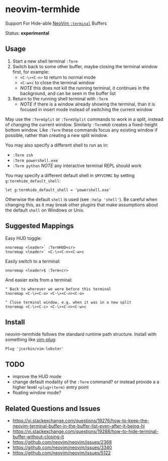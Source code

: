 # neovim-termhide

Support For Hide-able [NeoVim `:terminal`][nvim_terminal_emulator] Buffers

Status: **experimental**

## Usage

1. Start a new shell terminal `:Term`
2. Switch back to some other buffer, maybe closing the terminal window first, for example:
   - `<C-\><C-n>` to return to normal mode
   - `<C-w>c` to close the terminal window
   - *NOTE* this does not kill the running terminal, it continues in the
     background, and can be seen in the buffer list
3. Return to the running shell terminal with `:Term`
   - *NOTE* if there is a window already showing the terminal, than it is
     focused in insert mode instead of switching the current window

May use the `:TermSplit` or `:TermVSplit` commands to work in a split, instead
of changing the current window. Similarly `:TermHUD` creates a fixed-height
bottom window. Like `:Term` these commands focus any existing window if
possible, rather than creating a new split window.

You may also specify a different shell to run as in:
- `:Term zsh`
- `:Term powershell.exe`
- `:Term python` *NOTE* any interactive terminal REPL should work

You may specify a different default shell in `$MYVIMRC` by setting `g:termhide_default_shell`:

```vim
let g:termhide_default_shell = 'powershell.exe'
```

Otherwise the default `shell` is used (see `:help 'shell'`). Be careful when
changing this, as it may break other plugins that make assumptions about the
default `shell` on Windows or Unix.

## Suggested Mappings

Easy HUD toggle:
```vim
nnoremap <leader>` :TermHUD<cr>
tnoremap <leader>` <C-\><C-n><C-w>c
```

Easily switch to a terminal:
```vim
nnoremap <leader>$ :Term<cr>
```

And easier exits from a terminal:
```vim
" Back to wherever we were before this terminal
tnoremap <C-\><C-o> <C-\><C-n><C-o>

" Close terminal window, e.g. when it was in a new split
tnoremap <C-\><C-c> <C-\><C-n><C-w>c
```

## Install

neovim-termhide follows the standard runtime path structure. Install with
something like [vim-plug](https://github.com/junegunn/vim-plug):
```vim
Plug 'jcorbin/vim-lobster'
```

## TODO

- improve the HUD mode
- change default modality of the `:Term` command? or instead provide a a higher
  level `<plug>(term)` entry point
- floating window mode?

## Related Questions and Issues

- https://vi.stackexchange.com/questions/19276/how-to-keep-the-neovim-terminal-buffer-in-the-buffer-list-even-after-it-being-hi
- https://vi.stackexchange.com/questions/19288/how-to-hide-terminal-buffer-without-closing-it
- https://github.com/neovim/neovim/issues/2368
- https://github.com/neovim/neovim/issues/3340
- https://github.com/neovim/neovim/issues/5122

[nvim_terminal_emulator]: https://neovim.io/doc/user/nvim_terminal_emulator.html
